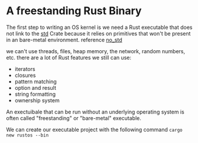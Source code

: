# A freestanding Rust Binary

The first step to writing an OS kernel is we need a Rust executable that does not link to the [std](https://doc.rust-lang.org/std/) Crate because it relies on primitives that won't be present in an bare-metal environment. reference [no_std](https://docs.rust-embedded.org/book/intro/no-std.html#:~:text=As%20mentioned%20before%20using%20libstd,like%20bootloaders%2C%20firmware%20or%20kernels.)

we can't use threads, files, heap memory, the network, random numbers, etc.
there are a lot of Rust features we still can use:
  * iterators
  * closures
  * pattern matching
  * option and result
  * string formatting
  * ownership system

An exectuibale that can be run without an underlying operating system is often called "freestanding" or "bare-metal" executable.

We can create our executable project with the following command
`cargo new rustos --bin`